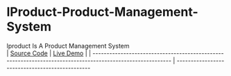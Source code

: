 # IProduct-Product-Management-System
Iproduct Is A Product Management System <br >
| [Source Code](https://github.com/daishek/IProduct-Product-Management-System)                                                                                                    | [Live Demo](https://daishek.github.io/IProduct-Product-Management-System/)                                                   |
| ---------------------------------------------------------------------------------------------------------- | -----------------------------------------------
